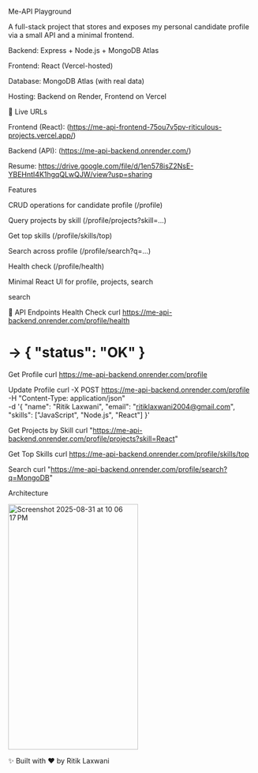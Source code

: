 Me-API Playground 

A full-stack project that stores and exposes my personal candidate profile via a small API and a minimal frontend.

Backend: Express + Node.js + MongoDB Atlas

Frontend: React (Vercel-hosted)

Database: MongoDB Atlas (with real data)

Hosting: Backend on Render, Frontend on Vercel

🔗 Live URLs

Frontend (React): (https://me-api-frontend-75ou7v5pv-riticulous-projects.vercel.app/)

Backend (API): (https://me-api-backend.onrender.com/)

Resume: https://drive.google.com/file/d/1en578isZ2NsE-YBEHntI4K1hgqQLwQJW/view?usp=sharing

Features

CRUD operations for candidate profile (/profile)

Query projects by skill (/profile/projects?skill=...)

Get top skills (/profile/skills/top)

Search across profile (/profile/search?q=...)

Health check (/profile/health)

Minimal React UI for profile, projects, search

search

📡 API Endpoints
Health Check
curl https://me-api-backend.onrender.com/profile/health
# → { "status": "OK" }

Get Profile
curl https://me-api-backend.onrender.com/profile

Update Profile
curl -X POST https://me-api-backend.onrender.com/profile \
   -H "Content-Type: application/json" \
   -d '{
     "name": "Ritik Laxwani",
     "email": "ritiklaxwani2004@gmail.com",
     "skills": ["JavaScript", "Node.js", "React"]
   }'

Get Projects by Skill
curl "https://me-api-backend.onrender.com/profile/projects?skill=React"

Get Top Skills
curl https://me-api-backend.onrender.com/profile/skills/top

Search
curl "https://me-api-backend.onrender.com/profile/search?q=MongoDB"

Architecture

<img width="263" height="497" alt="Screenshot 2025-08-31 at 10 06 17 PM" src="https://github.com/user-attachments/assets/92e94373-e7e8-4789-95e2-2b36cac40c82" />



✨ Built with ❤️ by Ritik Laxwani
